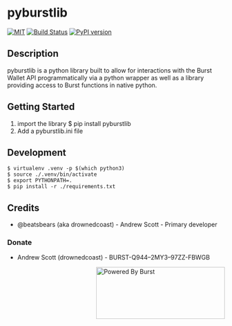 
# pyburstlib

[![MIT](https://img.shields.io/github/license/mashape/apistatus.svg)](LICENSE) [![Build Status](https://travis-ci.org/beatsbears/pyburstlib.svg?branch=master)](https://travis-ci.org/beatsbears/pyburstlib) [![PyPI version](https://badge.fury.io/py/pyburstlib.svg)](https://badge.fury.io/py/pyburstlib)

## Description
pyburstlib is a python library built to allow for interactions with the Burst Wallet API programmatically via a python wrapper as well as a library providing access to Burst functions in native python.  

## Getting Started

1. import the library
    $ pip install pyburstlib
2. Add a pyburstlib.ini file

## Development

    $ virtualenv .venv -p $(which python3)
    $ source ./.venv/bin/activate
    $ export PYTHONPATH=.
    $ pip install -r ./requirements.txt


## Credits
- @beatsbears (aka drownedcoast) - Andrew Scott - Primary developer

### Donate
- Andrew Scott (drownedcoast) - BURST-Q944–2MY3–97ZZ-FBWGB
<img align="right" width="298" height="120" title="Powered By Burst" src="https://raw.githubusercontent.com/PoC-Consortium/Marketing_Resources/master/Powered_By_Burst/PBB4.png"/>
